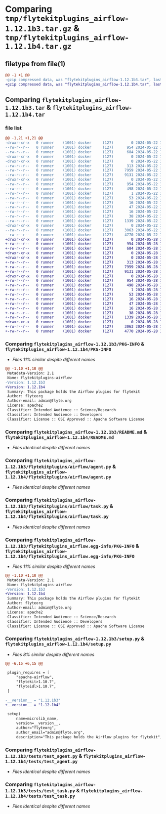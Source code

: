 # Comparing `tmp/flytekitplugins_airflow-1.12.1b3.tar.gz` & `tmp/flytekitplugins_airflow-1.12.1b4.tar.gz`

## filetype from file(1)

```diff
@@ -1 +1 @@
-gzip compressed data, was "flytekitplugins_airflow-1.12.1b3.tar", last modified: Wed May 22 18:21:06 2024, max compression
+gzip compressed data, was "flytekitplugins_airflow-1.12.1b4.tar", last modified: Tue May 28 15:50:21 2024, max compression
```

## Comparing `flytekitplugins_airflow-1.12.1b3.tar` & `flytekitplugins_airflow-1.12.1b4.tar`

### file list

```diff
@@ -1,21 +1,21 @@
-drwxr-xr-x   0 runner    (1001) docker     (127)        0 2024-05-22 18:21:06.518825 flytekitplugins_airflow-1.12.1b3/
--rw-r--r--   0 runner    (1001) docker     (127)      954 2024-05-22 18:21:06.518825 flytekitplugins_airflow-1.12.1b3/PKG-INFO
--rw-r--r--   0 runner    (1001) docker     (127)      684 2024-05-22 18:20:42.000000 flytekitplugins_airflow-1.12.1b3/README.md
-drwxr-xr-x   0 runner    (1001) docker     (127)        0 2024-05-22 18:21:06.514825 flytekitplugins_airflow-1.12.1b3/flytekitplugins/
-drwxr-xr-x   0 runner    (1001) docker     (127)        0 2024-05-22 18:21:06.514825 flytekitplugins_airflow-1.12.1b3/flytekitplugins/airflow/
--rw-r--r--   0 runner    (1001) docker     (127)      313 2024-05-22 18:20:42.000000 flytekitplugins_airflow-1.12.1b3/flytekitplugins/airflow/__init__.py
--rw-r--r--   0 runner    (1001) docker     (127)     7959 2024-05-22 18:20:42.000000 flytekitplugins_airflow-1.12.1b3/flytekitplugins/airflow/agent.py
--rw-r--r--   0 runner    (1001) docker     (127)     9131 2024-05-22 18:20:42.000000 flytekitplugins_airflow-1.12.1b3/flytekitplugins/airflow/task.py
-drwxr-xr-x   0 runner    (1001) docker     (127)        0 2024-05-22 18:21:06.518825 flytekitplugins_airflow-1.12.1b3/flytekitplugins_airflow.egg-info/
--rw-r--r--   0 runner    (1001) docker     (127)      954 2024-05-22 18:21:06.000000 flytekitplugins_airflow-1.12.1b3/flytekitplugins_airflow.egg-info/PKG-INFO
--rw-r--r--   0 runner    (1001) docker     (127)      498 2024-05-22 18:21:06.000000 flytekitplugins_airflow-1.12.1b3/flytekitplugins_airflow.egg-info/SOURCES.txt
--rw-r--r--   0 runner    (1001) docker     (127)        1 2024-05-22 18:21:06.000000 flytekitplugins_airflow-1.12.1b3/flytekitplugins_airflow.egg-info/dependency_links.txt
--rw-r--r--   0 runner    (1001) docker     (127)       53 2024-05-22 18:21:06.000000 flytekitplugins_airflow-1.12.1b3/flytekitplugins_airflow.egg-info/entry_points.txt
--rw-r--r--   0 runner    (1001) docker     (127)       16 2024-05-22 18:21:06.000000 flytekitplugins_airflow-1.12.1b3/flytekitplugins_airflow.egg-info/namespace_packages.txt
--rw-r--r--   0 runner    (1001) docker     (127)       47 2024-05-22 18:21:06.000000 flytekitplugins_airflow-1.12.1b3/flytekitplugins_airflow.egg-info/requires.txt
--rw-r--r--   0 runner    (1001) docker     (127)       16 2024-05-22 18:21:06.000000 flytekitplugins_airflow-1.12.1b3/flytekitplugins_airflow.egg-info/top_level.txt
--rw-r--r--   0 runner    (1001) docker     (127)       38 2024-05-22 18:21:06.518825 flytekitplugins_airflow-1.12.1b3/setup.cfg
--rw-r--r--   0 runner    (1001) docker     (127)     1339 2024-05-22 18:21:06.000000 flytekitplugins_airflow-1.12.1b3/setup.py
-drwxr-xr-x   0 runner    (1001) docker     (127)        0 2024-05-22 18:21:06.514825 flytekitplugins_airflow-1.12.1b3/tests/
--rw-r--r--   0 runner    (1001) docker     (127)     3063 2024-05-22 18:20:42.000000 flytekitplugins_airflow-1.12.1b3/tests/test_agent.py
--rw-r--r--   0 runner    (1001) docker     (127)     4770 2024-05-22 18:20:42.000000 flytekitplugins_airflow-1.12.1b3/tests/test_task.py
+drwxr-xr-x   0 runner    (1001) docker     (127)        0 2024-05-28 15:50:21.059359 flytekitplugins_airflow-1.12.1b4/
+-rw-r--r--   0 runner    (1001) docker     (127)      954 2024-05-28 15:50:21.059359 flytekitplugins_airflow-1.12.1b4/PKG-INFO
+-rw-r--r--   0 runner    (1001) docker     (127)      684 2024-05-28 15:49:57.000000 flytekitplugins_airflow-1.12.1b4/README.md
+drwxr-xr-x   0 runner    (1001) docker     (127)        0 2024-05-28 15:50:21.059359 flytekitplugins_airflow-1.12.1b4/flytekitplugins/
+drwxr-xr-x   0 runner    (1001) docker     (127)        0 2024-05-28 15:50:21.059359 flytekitplugins_airflow-1.12.1b4/flytekitplugins/airflow/
+-rw-r--r--   0 runner    (1001) docker     (127)      313 2024-05-28 15:49:57.000000 flytekitplugins_airflow-1.12.1b4/flytekitplugins/airflow/__init__.py
+-rw-r--r--   0 runner    (1001) docker     (127)     7959 2024-05-28 15:49:57.000000 flytekitplugins_airflow-1.12.1b4/flytekitplugins/airflow/agent.py
+-rw-r--r--   0 runner    (1001) docker     (127)     9131 2024-05-28 15:49:57.000000 flytekitplugins_airflow-1.12.1b4/flytekitplugins/airflow/task.py
+drwxr-xr-x   0 runner    (1001) docker     (127)        0 2024-05-28 15:50:21.059359 flytekitplugins_airflow-1.12.1b4/flytekitplugins_airflow.egg-info/
+-rw-r--r--   0 runner    (1001) docker     (127)      954 2024-05-28 15:50:21.000000 flytekitplugins_airflow-1.12.1b4/flytekitplugins_airflow.egg-info/PKG-INFO
+-rw-r--r--   0 runner    (1001) docker     (127)      498 2024-05-28 15:50:21.000000 flytekitplugins_airflow-1.12.1b4/flytekitplugins_airflow.egg-info/SOURCES.txt
+-rw-r--r--   0 runner    (1001) docker     (127)        1 2024-05-28 15:50:21.000000 flytekitplugins_airflow-1.12.1b4/flytekitplugins_airflow.egg-info/dependency_links.txt
+-rw-r--r--   0 runner    (1001) docker     (127)       53 2024-05-28 15:50:21.000000 flytekitplugins_airflow-1.12.1b4/flytekitplugins_airflow.egg-info/entry_points.txt
+-rw-r--r--   0 runner    (1001) docker     (127)       16 2024-05-28 15:50:21.000000 flytekitplugins_airflow-1.12.1b4/flytekitplugins_airflow.egg-info/namespace_packages.txt
+-rw-r--r--   0 runner    (1001) docker     (127)       47 2024-05-28 15:50:21.000000 flytekitplugins_airflow-1.12.1b4/flytekitplugins_airflow.egg-info/requires.txt
+-rw-r--r--   0 runner    (1001) docker     (127)       16 2024-05-28 15:50:21.000000 flytekitplugins_airflow-1.12.1b4/flytekitplugins_airflow.egg-info/top_level.txt
+-rw-r--r--   0 runner    (1001) docker     (127)       38 2024-05-28 15:50:21.059359 flytekitplugins_airflow-1.12.1b4/setup.cfg
+-rw-r--r--   0 runner    (1001) docker     (127)     1339 2024-05-28 15:50:20.000000 flytekitplugins_airflow-1.12.1b4/setup.py
+drwxr-xr-x   0 runner    (1001) docker     (127)        0 2024-05-28 15:50:21.059359 flytekitplugins_airflow-1.12.1b4/tests/
+-rw-r--r--   0 runner    (1001) docker     (127)     3063 2024-05-28 15:49:57.000000 flytekitplugins_airflow-1.12.1b4/tests/test_agent.py
+-rw-r--r--   0 runner    (1001) docker     (127)     4770 2024-05-28 15:49:57.000000 flytekitplugins_airflow-1.12.1b4/tests/test_task.py
```

### Comparing `flytekitplugins_airflow-1.12.1b3/PKG-INFO` & `flytekitplugins_airflow-1.12.1b4/PKG-INFO`

 * *Files 11% similar despite different names*

```diff
@@ -1,10 +1,10 @@
 Metadata-Version: 2.1
 Name: flytekitplugins-airflow
-Version: 1.12.1b3
+Version: 1.12.1b4
 Summary: This package holds the Airflow plugins for flytekit
 Author: flyteorg
 Author-email: admin@flyte.org
 License: apache2
 Classifier: Intended Audience :: Science/Research
 Classifier: Intended Audience :: Developers
 Classifier: License :: OSI Approved :: Apache Software License
```

### Comparing `flytekitplugins_airflow-1.12.1b3/README.md` & `flytekitplugins_airflow-1.12.1b4/README.md`

 * *Files identical despite different names*

### Comparing `flytekitplugins_airflow-1.12.1b3/flytekitplugins/airflow/agent.py` & `flytekitplugins_airflow-1.12.1b4/flytekitplugins/airflow/agent.py`

 * *Files identical despite different names*

### Comparing `flytekitplugins_airflow-1.12.1b3/flytekitplugins/airflow/task.py` & `flytekitplugins_airflow-1.12.1b4/flytekitplugins/airflow/task.py`

 * *Files identical despite different names*

### Comparing `flytekitplugins_airflow-1.12.1b3/flytekitplugins_airflow.egg-info/PKG-INFO` & `flytekitplugins_airflow-1.12.1b4/flytekitplugins_airflow.egg-info/PKG-INFO`

 * *Files 11% similar despite different names*

```diff
@@ -1,10 +1,10 @@
 Metadata-Version: 2.1
 Name: flytekitplugins-airflow
-Version: 1.12.1b3
+Version: 1.12.1b4
 Summary: This package holds the Airflow plugins for flytekit
 Author: flyteorg
 Author-email: admin@flyte.org
 License: apache2
 Classifier: Intended Audience :: Science/Research
 Classifier: Intended Audience :: Developers
 Classifier: License :: OSI Approved :: Apache Software License
```

### Comparing `flytekitplugins_airflow-1.12.1b3/setup.py` & `flytekitplugins_airflow-1.12.1b4/setup.py`

 * *Files 8% similar despite different names*

```diff
@@ -6,15 +6,15 @@
 
 plugin_requires = [
     "apache-airflow",
     "flytekit>1.10.7",
     "flyteidl>1.10.7",
 ]
 
-__version__ = "1.12.1b3"
+__version__ = "1.12.1b4"
 
 setup(
     name=microlib_name,
     version=__version__,
     author="flyteorg",
     author_email="admin@flyte.org",
     description="This package holds the Airflow plugins for flytekit",
```

### Comparing `flytekitplugins_airflow-1.12.1b3/tests/test_agent.py` & `flytekitplugins_airflow-1.12.1b4/tests/test_agent.py`

 * *Files identical despite different names*

### Comparing `flytekitplugins_airflow-1.12.1b3/tests/test_task.py` & `flytekitplugins_airflow-1.12.1b4/tests/test_task.py`

 * *Files identical despite different names*

